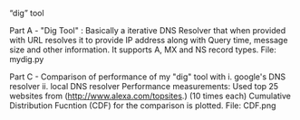 “dig” tool

Part A - "Dig Tool" : Basically a iterative DNS Resolver that when provided with URL resolves it to provide IP address along with Query time, message size and other information. It supports A, MX and NS record types. File: mydig.py

Part C - Comparison of performance of my "dig" tool with i. google's DNS resolver ii. local DNS resolver
Performance measurements: Used top 25 websites from (http://www.alexa.com/topsites.) (10 times each) Cumulative Distribution Fucntion (CDF) for the comparison is plotted. File: CDF.png
